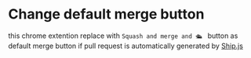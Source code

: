 # Change default merge button

this chrome extention replace with `Squash and merge and 🛳️ ` button as default merge button if pull request is automatically generated by [Ship.js](https://github.com/algolia/shipjs)
